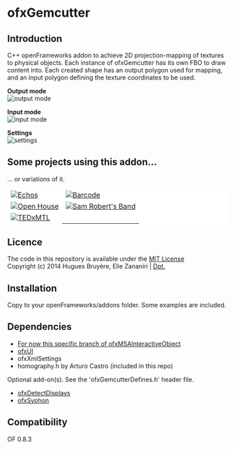 ofxGemcutter
=====================================

Introduction
------------
C++ openFrameworks addon to achieve 2D projection-mapping of textures to physical objects. Each instance of ofxGemcutter has its own FBO to draw content into. Each created shape has an output polygon used for mapping, and an input polygon defining the texture coordinates to be used.

**Output mode**  
![output mode](http://www.smallfly.com/ofx/ofxGemcutter/ofxGemcutter_output.png)

**Input mode**  
![input mode](http://www.smallfly.com/ofx/ofxGemcutter/ofxGemcutter_input.png)

**Settings**  
![settings](http://www.smallfly.com/ofx/ofxGemcutter/ofxGemcutter_settings.png)

Some projects using this addon...
------------
... or variations of it.
<table style="border-style: hidden; background:#FFFFFF">
<tr>
<td style="border-style: hidden; background:#FFFFFF"><a href="http://www.smallfly.com/2012/08/echos/"><img src="http://www.smallfly.com/ofx/ofxGemcutter/ofxGemcutter_Echos__.jpg" alt="Echos"></a></td>
<td style="border-style: hidden; background:#FFFFFF"><a href="http://www.smallfly.com/2011/12/barcode/"><img src="http://www.smallfly.com/ofx/ofxGemcutter/ofxGemcutter_Barcode.jpg" alt="Barcode"></a></td>
</tr>
<tr>
<td style="border-style: hidden; background:#FFFFFF"><a href="http://www.smallfly.com/2011/06/306/"><img src="http://www.smallfly.com/ofx/ofxGemcutter/ofxGemcutter_DesignOpenHouse.jpg" alt="Open House"></a></td>
<td style="border-style: hidden; background:#FFFFFF"><a href="http://www.smallfly.com/2011/06/sam-roberts-band-i-feel-you/"><img src="http://www.smallfly.com/ofx/ofxGemcutter/ofxGemcutter_SamRobertBand.jpg" alt="Sam Robert's Band"></a></td>
</tr>
<tr>
<td style="border-style: hidden; background:#FFFFFF"><a href="http://www.smallfly.com/2013/11/tedxmontreal/"><img src="http://www.smallfly.com/ofx/ofxGemcutter/ofxGemcutter_TEDxMTL.jpg" alt="TEDxMTL"></a></td>
</tr>
</table>

Licence
-------
The code in this repository is available under the [MIT License](https://en.wikipedia.org/wiki/MIT_License)  
Copyright (c) 2014 Hugues Bruyère, Elie Zananiri | [Dpt.](http://dpt.co)

Installation
------------
Copy to your openFrameworks/addons folder. Some examples are included.

Dependencies
------------
* [For now this specific branch of ofxMSAInteractiveObject](https://github.com/smallfly/ofxMSAInteractiveObject/tree/feature/coord_transformation)
* [ofxUI](https://github.com/rezaali/ofxUI)
* ofxXmlSettings
* homography.h by Arturo Castro (included in this repo)

Optional add-on(s). See the 'ofxGemcutterDefines.h' header file.
* [ofxDetectDisplays](https://github.com/morethanlogic/ofxDetectDisplays)
* [ofxSyphon](https://github.com/astellato/ofxSyphon)

Compatibility
------------
OF 0.8.3